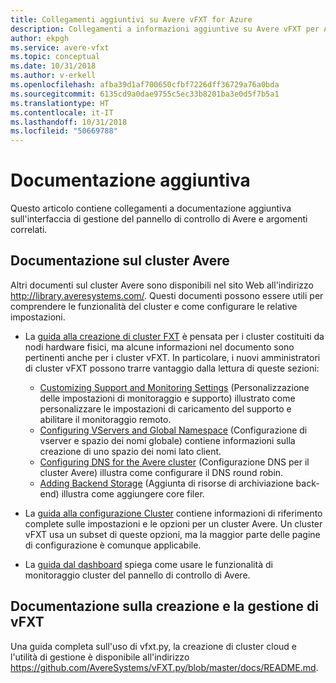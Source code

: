```yaml
---
title: Collegamenti aggiuntivi su Avere vFXT for Azure
description: Collegamenti a informazioni aggiuntive su Avere vFXT per Azure
author: ekpgh
ms.service: avere-vfxt
ms.topic: conceptual
ms.date: 10/31/2018
ms.author: v-erkell
ms.openlocfilehash: afba39d1af700650cfbf7226dff36729a76a0bda
ms.sourcegitcommit: 6135cd9a0dae9755c5ec33b8201ba3e0d5f7b5a1
ms.translationtype: HT
ms.contentlocale: it-IT
ms.lasthandoff: 10/31/2018
ms.locfileid: "50669788"
---
```

# <a name="additional-documentation"></a>Documentazione aggiuntiva

Questo articolo contiene collegamenti a documentazione aggiuntiva sull'interfaccia di gestione del pannello di controllo di Avere e argomenti correlati. 

## <a name="avere-cluster-documentation"></a>Documentazione sul cluster Avere

Altri documenti sul cluster Avere sono disponibili nel sito Web all'indirizzo <http://library.averesystems.com/>. Questi documenti possono essere utili per comprendere le funzionalità del cluster e come configurare le relative impostazioni. 

* La [guida alla creazione di cluster FXT](<http://library.averesystems.com/#fxt_cluster>) è pensata per i cluster costituiti da nodi hardware fisici, ma alcune informazioni nel documento sono pertinenti anche per i cluster vFXT. In particolare, i nuovi amministratori di cluster vFXT possono trarre vantaggio dalla lettura di queste sezioni:
  * [Customizing Support and Monitoring Settings](<http://library.averesystems.com/create_cluster/4_8/html/config_support.html#config-support>) (Personalizzazione delle impostazioni di monitoraggio e supporto) illustrato come personalizzare le impostazioni di caricamento del supporto e abilitare il monitoraggio remoto. 
  * [Configuring VServers and Global Namespace](<http://library.averesystems.com/create_cluster/4_8/html/config_vserver.html#config-vserver>) (Configurazione di vserver e spazio dei nomi globale) contiene informazioni sulla creazione di uno spazio dei nomi lato client.
  * [Configuring DNS for the Avere cluster](<http://library.averesystems.com/create_cluster/4_8/html/config_network.html#dns-overview>) (Configurazione DNS per il cluster Avere) illustra come configurare il DNS round robin.
  * [Adding Backend Storage](<http://library.averesystems.com/create_cluster/4_8/html/config_core_filer.html#add-core-filer>) (Aggiunta di risorse di archiviazione back-end) illustra come aggiungere core filer.

* La [guida alla configurazione Cluster](<http://library.averesystems.com/#operations>) contiene informazioni di riferimento complete sulle impostazioni e le opzioni per un cluster Avere. Un cluster vFXT usa un subset di queste opzioni, ma la maggior parte delle pagine di configurazione è comunque applicabile.

* La [guida dal dashboard](<http://library.averesystems.com/#operations>) spiega come usare le funzionalità di monitoraggio cluster del pannello di controllo di Avere.

## <a name="vfxt-creation-and-management-documentation"></a>Documentazione sulla creazione e la gestione di vFXT

Una guida completa sull'uso di vfxt.py, la creazione di cluster cloud e l'utilità di gestione è disponibile all'indirizzo <https://github.com/AvereSystems/vFXT.py/blob/master/docs/README.md>.  
